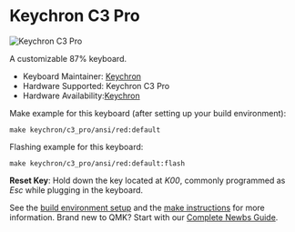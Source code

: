 # Keychron C3 Pro

![Keychron C3 Pro](https://i.imgur.com/79sp3PH.jpg)

A customizable 87% keyboard.

* Keyboard Maintainer: [Keychron](https://github.com/keychron)
* Hardware Supported: Keychron C3 Pro
* Hardware Availability:[Keychron](https://github.com/keychron)

Make example for this keyboard (after setting up your build environment):

    make keychron/c3_pro/ansi/red:default

Flashing example for this keyboard:

    make keychron/c3_pro/ansi/red:default:flash

**Reset Key**: Hold down the key located at *K00*, commonly programmed as *Esc* while plugging in the keyboard.

See the [build environment setup](https://docs.qmk.fm/#/getting_started_build_tools) and the [make instructions](https://docs.qmk.fm/#/getting_started_make_guide) for more information. Brand new to QMK? Start with our [Complete Newbs Guide](https://docs.qmk.fm/#/newbs).
